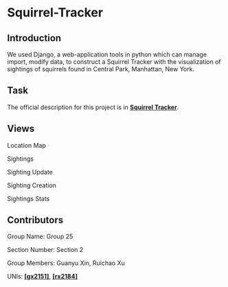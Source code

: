 # Squirrel-Tracker

## Introduction

We used Django, a web-application tools in python which can manage import, modify data, to construct a Squirrel Tracker with the visualization of sightings of squirrels found in Central Park, Manhattan, New York.

## Task

The official description for this project is in [**Squirrel Tracker**](https://docs.google.com/document/d/1SPv3fMDKiemrR86rD-S9ecvI2npz3PljDzwCfxK2x5g/edit).

## Views

Location Map

Sightings

Sighting Update

Sighting Creation

Sightings Stats

## Contributors

Group Name: Group 25

Section Number: Section 2

Group Members: Guanyu Xin, Ruichao Xu

UNIs: [**[gx2151]**](URL), [**[rx2184]**](https://github.com/ruichao-xu) 
